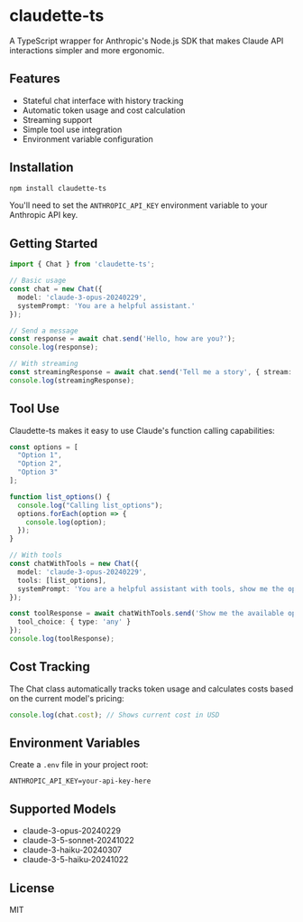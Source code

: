 # claudette-ts

A TypeScript wrapper for Anthropic's Node.js SDK that makes Claude API interactions simpler and more ergonomic.

## Features

- Stateful chat interface with history tracking
- Automatic token usage and cost calculation
- Streaming support
- Simple tool use integration
- Environment variable configuration

## Installation

```bash
npm install claudette-ts
```

You'll need to set the `ANTHROPIC_API_KEY` environment variable to your Anthropic API key.

## Getting Started

```typescript
import { Chat } from 'claudette-ts';

// Basic usage
const chat = new Chat({ 
  model: 'claude-3-opus-20240229',
  systemPrompt: 'You are a helpful assistant.'
});

// Send a message
const response = await chat.send('Hello, how are you?');
console.log(response);

// With streaming
const streamingResponse = await chat.send('Tell me a story', { stream: true });
console.log(streamingResponse);
```

## Tool Use

Claudette-ts makes it easy to use Claude's function calling capabilities:

```typescript
const options = [
  "Option 1",
  "Option 2",
  "Option 3"
];

function list_options() {
  console.log("Calling list_options");
  options.forEach(option => {
    console.log(option);
  });
}

// With tools
const chatWithTools = new Chat({
  model: 'claude-3-opus-20240229',
  tools: [list_options],
  systemPrompt: 'You are a helpful assistant with tools, show me the options.'
});

const toolResponse = await chatWithTools.send('Show me the available options', {
  tool_choice: { type: 'any' }
});
console.log(toolResponse);
```

## Cost Tracking

The Chat class automatically tracks token usage and calculates costs based on the current model's pricing:

```typescript
console.log(chat.cost); // Shows current cost in USD
```

## Environment Variables

Create a `.env` file in your project root:

```
ANTHROPIC_API_KEY=your-api-key-here
```

## Supported Models

- claude-3-opus-20240229
- claude-3-5-sonnet-20241022
- claude-3-haiku-20240307
- claude-3-5-haiku-20241022

## License

MIT
